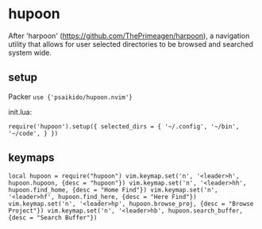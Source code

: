 # hupoon

After 'harpoon' (https://github.com/ThePrimeagen/harpoon), a navigation utility that allows for user selected directories to be browsed and searched system wide.


## setup
Packer
`use {'psaikido/hupoon.nvim'}`

init.lua:  

`require('hupoon').setup({
    selected_dirs = {
        '~/.config',
        '~/bin',
        '~/code',
    }
})`


## keymaps
`local hupoon = require("hupoon")
vim.keymap.set('n', '<leader>h', hupoon.hupoon, {desc = "hupoon"})
vim.keymap.set('n', '<leader>hh', hupoon.find_home, {desc = "Home Find"})
vim.keymap.set('n', '<leader>hf', hupoon.find_here, {desc = "Here Find"})
vim.keymap.set('n', '<leader>hp', hupoon.browse_proj, {desc = "Browse Project"})
vim.keymap.set('n', '<leader>hb', hupoon.search_buffer, {desc = "Search Buffer"})`
